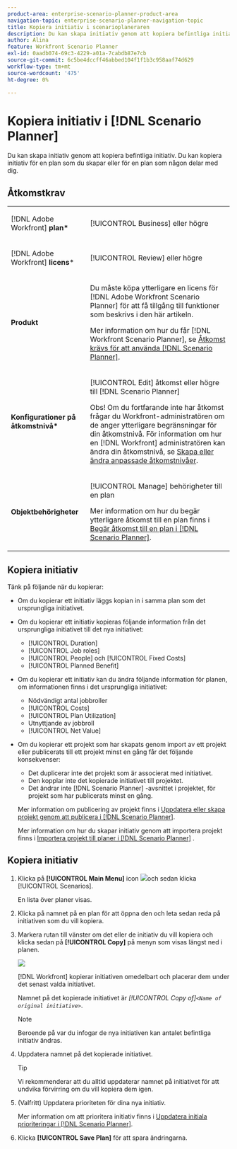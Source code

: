 ```yaml
---
product-area: enterprise-scenario-planner-product-area
navigation-topic: enterprise-scenario-planner-navigation-topic
title: Kopiera initiativ i scenarioplaneraren
description: Du kan skapa initiativ genom att kopiera befintliga initiativ. Du kan kopiera initiativ för en plan som du skapar eller för en plan som någon delar med dig.
author: Alina
feature: Workfront Scenario Planner
exl-id: 0aadb074-69c3-4229-a01a-7cabdb87e7cb
source-git-commit: 6c5be4dccff46abbed104f1f1b3c958aaf74d629
workflow-type: tm+mt
source-wordcount: '475'
ht-degree: 0%

---
```


# Kopiera initiativ i [!DNL Scenario Planner]

Du kan skapa initiativ genom att kopiera befintliga initiativ. Du kan kopiera initiativ för en plan som du skapar eller för en plan som någon delar med dig.

## Åtkomstkrav

<table style="table-layout:auto"> 
 <col> 
 <col> 
 <tbody> 
  <tr> 
   <td> <p>[!DNL Adobe Workfront]<b> plan*</b> </p> </td> 
   <td>[!UICONTROL Business] eller högre</td> 
  </tr> 
  <tr> 
   <td> <p>[!DNL Adobe Workfront]<b> licens</b>*</p> </td> 
   <td> <p>[!UICONTROL Review] eller högre</p> </td> 
  </tr> 
  <tr> 
   <td><b>Produkt</b> </td> 
   <td> <p>Du måste köpa ytterligare en licens för [!DNL Adobe Workfront Scenario Planner] för att få tillgång till funktioner som beskrivs i den här artikeln.</p> <p>Mer information om hur du får [!DNL Workfront Scenario Planner], se <a href="../scenario-planner/access-needed-to-use-sp.md" class="MCXref xref">Åtkomst krävs för att använda [!DNL Scenario Planner]</a>. </p> </td> 
  </tr> 
  <tr data-mc-conditions=""> 
   <td><strong>Konfigurationer på åtkomstnivå*</strong> </td> 
   <td> <p>[!UICONTROL Edit] åtkomst eller högre till [!DNL Scenario Planner]</p> <p>Obs! Om du fortfarande inte har åtkomst frågar du Workfront-administratören om de anger ytterligare begränsningar för din åtkomstnivå. För information om hur en [!DNL Workfront] administratören kan ändra din åtkomstnivå, se <a href="../administration-and-setup/add-users/configure-and-grant-access/create-modify-access-levels.md" class="MCXref xref">Skapa eller ändra anpassade åtkomstnivåer</a>.</p> </td> 
  </tr> 
  <tr data-mc-conditions=""> 
   <td> <p><strong>Objektbehörigheter</strong> </p> </td> 
   <td> <p>[!UICONTROL Manage] behörigheter till en plan</p> <p>Mer information om hur du begär ytterligare åtkomst till en plan finns i <a href="../scenario-planner/request-access-to-plan.md" class="MCXref xref">Begär åtkomst till en plan i [!DNL Scenario Planner]</a>.</p> </td> 
  </tr> 
 </tbody> 
</table>

## Kopiera initiativ

Tänk på följande när du kopierar:

* Om du kopierar ett initiativ läggs kopian in i samma plan som det ursprungliga initiativet.
* Om du kopierar ett initiativ kopieras följande information från det ursprungliga initiativet till det nya initiativet:

   * [!UICONTROL Duration]
   * [!UICONTROL Job roles]
   * [!UICONTROL People] och [!UICONTROL Fixed Costs]
   * [!UICONTROL Planned Benefit]

* Om du kopierar ett initiativ kan du ändra följande information för planen, om informationen finns i det ursprungliga initiativet:

   * Nödvändigt antal jobbroller
   * [!UICONTROL Costs]
   * [!UICONTROL Plan Utilization]
   * Utnyttjande av jobbroll
   * [!UICONTROL Net Value]

* Om du kopierar ett projekt som har skapats genom import av ett projekt eller publicerats till ett projekt minst en gång får det följande konsekvenser:

   * Det duplicerar inte det projekt som är associerat med initiativet.
   * Den kopplar inte det kopierade initiativet till projektet.
   * Det ändrar inte [!DNL Scenario Planner] -avsnittet i projektet, för projekt som har publicerats minst en gång.

   Mer information om publicering av projekt finns i [Uppdatera eller skapa projekt genom att publicera i [!DNL Scenario Planner]](../scenario-planner/publish-scenarios-update-projects.md).

   Mer information om hur du skapar initiativ genom att importera projekt finns i [Importera projekt till planer i [!DNL Scenario Planner]](../scenario-planner/import-projects-to-plans.md) .

## Kopiera initiativ

1. Klicka på **[!UICONTROL Main Menu]** icon ![](assets/main-menu-icon.png)och sedan klicka [!UICONTROL Scenarios].

   En lista över planer visas.

1. Klicka på namnet på en plan för att öppna den och leta sedan reda på initiativen som du vill kopiera.
1. Markera rutan till vänster om det eller de initiativ du vill kopiera och klicka sedan på **[!UICONTROL Copy]** på menyn som visas längst ned i planen.

   ![](assets/bottom-manage-initiative-menu-350x45.png)

   [!DNL Workfront] kopierar initiativen omedelbart och placerar dem under det senast valda initiativet.

   Namnet på det kopierade initiativet är *[!UICONTROL Copy of]`<Name of original initiative>`*.

   >[!NOTE]
   >
   >Beroende på var du infogar de nya initiativen kan antalet befintliga initiativ ändras.

1. Uppdatera namnet på det kopierade initiativet.

   >[!TIP]
   >
   >Vi rekommenderar att du alltid uppdaterar namnet på initiativet för att undvika förvirring om du vill kopiera dem igen.

1. (Valfritt) Uppdatera prioriteten för dina nya initiativ.

   Mer information om att prioritera initiativ finns i [Uppdatera initiala prioriteringar i [!DNL Scenario Planner]](../scenario-planner/prioritize-initiatives.md).

1. Klicka **[!UICONTROL Save Plan]** för att spara ändringarna.
